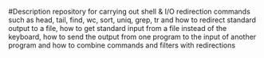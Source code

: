 #Description
repository for carrying out shell & I/O redirection commands such as head, tail, find, wc, sort, uniq, grep, tr and how to redirect standard output to a file, how to get standard input from a file instead of the keyboard, how to send the output from one program to the input of another program and how to combine commands and filters with redirections
